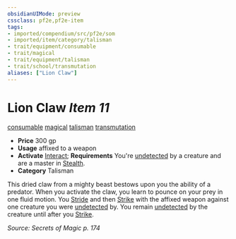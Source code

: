```yaml
---
obsidianUIMode: preview
cssclass: pf2e,pf2e-item
tags:
- imported/compendium/src/pf2e/som
- imported/item/category/talisman
- trait/equipment/consumable
- trait/magical
- trait/equipment/talisman
- trait/school/transmutation
aliases: ["Lion Claw"]
---
```

# Lion Claw *Item 11*  
[consumable](consumable.md)  [magical](magical.md)  [talisman](talisman.md)  [transmutation](transmutation.md)  

- **Price** 300 gp
- **Usage** affixed to a weapon
- **Activate** [Interact](interact.md); **Requirements** You're [undetected](conditions.md#Undetected) by a creature and are a master in [Stealth](../../skills.md#Stealth).
- **Category** Talisman

This dried claw from a mighty beast bestows upon you the ability of a predator. When you activate the claw, you learn to pounce on your prey in one fluid motion. You [Stride](stride.md) and then [Strike](strike.md) with the affixed weapon against one creature you were [undetected](conditions.md#Undetected) by. You remain [undetected](conditions.md#Undetected) by the creature until after you [Strike](strike.md).

*Source: Secrets of Magic p. 174*